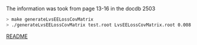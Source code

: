 The information was took from page 13-16 in the docdb 2503

```bash
> make generateLvsEELossCovMatrix
> ./generateLvsEELossCovMatrix test.root LvsEELossCovMatrix.root 0.008 1000
```

[README](../Readme.md)
